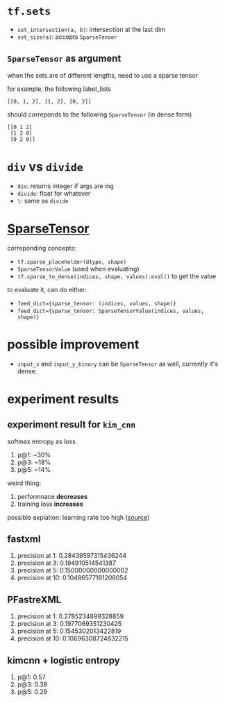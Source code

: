 # `tf.sets`

- `set_intersection(a, b)`: intersection at the last dim
- `set_size(a)`: accepts `SparseTensor`

## `SparseTensor` as argument

when the sets are of different lengths, need to use a sparse tensor

for example, the following label_lists

```[[0, 1, 2], [1, 2], [0, 2]]```

should correponds to the following `SparseTensor` (in dense form)

```
[[0 1 2]
 [1 2 0]
 [0 2 0]]
```

# `div` vs `divide`

- `div`: returns integer if args are ing
- `divide`: float for whatever
- `\`: same as `divide`

#  [SparseTensor](https://www.tensorflow.org/versions/r0.12/api_docs/python/sparse_ops/sparse_tensor_representation#SparseTensor)

correponding concepts:

- `tf.sparse_placeholder(dtype, shape)`
- `SparseTensorValue` (used when evaluating)
- `tf.sparse_to_dense(indices, shape, values).eval()` to get the value

to evaluate it, can do either:

- `feed_dict={sparse_tensor: (indices, values, shape)}`
- `feed_dict={sparse_tensor: SparseTensorValue(indices, values, shape)}`

# possible improvement

- `input_x` and `input_y_binary` can be `SparseTensor` as well, currently it's dense. 


# experiment results

## experiment result for `kim_cnn`

softmax entropy as loss

1. p@1: ~30%
2. p@3: ~18%
3. p@5: ~14%

weird thing:

1. performnace **decreases**
2. training loss **increases**

possible explation: learning rate too high ([source](https://stackoverflow.com/questions/39868939/possible-explanations-for-loss-increasing))


## fastxml

1. precision at 1: 0.28439597315436244
2. precision at 3: 0.194910514541387
3. precision at 5: 0.15000000000000002
4. precision at 10: 0.10486577181208054

## PFastreXML

1. precision at 1: 0.2785234899328859
2. precision at 3: 0.1977069351230425
3. precision at 5: 0.1545302013422819
4. precision at 10: 0.10696308724832215

##  kimcnn + logistic entropy

1. p@1: 0.57
2. p@3: 0.38 
3. p@5: 0.29